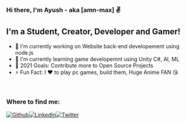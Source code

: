 ### Hi there, I'm Ayush - aka [amn-max] ✌

## I'm a Student, Creator, Developer and Gamer!
- 🔭 I'm currently working on Website back-end developement using node.js
- 🌱 I'm currently learning game developemnt using Unity C#, AI, ML
- 🥅 2021 Goals: Contribute more to Open Source Projects
- ⚡ Fun Fact: I ❤ to play pc games, build them, Huge Anime FAN 😘

<br />

### Where to find me:
<p><a href="https://github.com/amn-max" target="_blank"><img alt="Github" src="https://img.shields.io/badge/GitHub-%2312100E.svg?&style=for-the-badge&logo=Github&logoColor=white" /></a><a href="https://www.linkedin.com/in/ayush-naik/" target="_blank"><img alt="LinkedIn" src="https://img.shields.io/badge/linkedin-%230077B5.svg?&style=for-the-badge&logo=linkedin&logoColor=white" /></a><a href="https://twitter.com/amn_max" target="_blank"><img alt="Twitter" src="https://img.shields.io/badge/Twitter-1DA1F2?style=for-the-badge&logo=twitter&logoColor=white" /></a>
</p>

<br />
<br />
